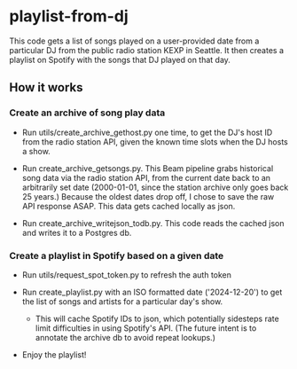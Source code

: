 # playlist-from-dj
This code gets a list of songs played on a user-provided date from a particular DJ from the public radio station KEXP in Seattle. It then creates a playlist on Spotify with the songs that DJ played on that day. 

## How it works
### Create an archive of song play data

- Run utils/create_archive_gethost.py one time, to get the DJ's host ID from the radio station API, given the known time slots when the DJ hosts a show. 

- Run create_archive_getsongs.py. This Beam pipeline grabs historical song data via the radio station API, from the current date back to an arbitrarily set date (2000-01-01, since the station archive only goes back 25 years.)  Because the oldest dates drop off, I chose to save the raw API response ASAP. This data gets cached locally as json.

- Run create_archive_writejson_todb.py.  This code reads the cached json and writes it to a Postgres db.

### Create a playlist in Spotify based on a given date

- Run utils/request_spot_token.py to refresh the auth token

- Run create_playlist.py with an ISO formatted date ('2024-12-20') to get the list of songs and artists for a particular day's show.  
    - This will cache Spotify IDs to json, which potentially sidesteps rate limit difficulties in using Spotify's API.  (The future intent is to annotate the archive db to avoid repeat lookups.)

- Enjoy the playlist!

